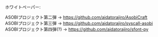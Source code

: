 ホワイトペーパー: [ ](Whitepaper.pdf)

ASOBIプロジェクト第二弾 -> <https://github.com/aidatorajiro/AsobiCraft>  
ASOBIプロジェクト第三弾 -> <https://github.com/aidatorajiro/syscall-asobi>  
ASOBIプロジェクト第四弾(?) -> <https://github.com/aidatorajiro/sfont-py>
